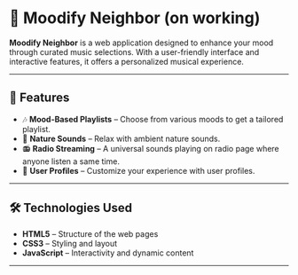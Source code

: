 # 🎵 Moodify Neighbor (on working)

**Moodify Neighbor** is a web application designed to enhance your mood through curated music selections. With a user-friendly interface and interactive features, it offers a personalized musical experience.

---

## 🌟 Features

- 🎶 **Mood-Based Playlists** – Choose from various moods to get a tailored playlist.
- 🌿 **Nature Sounds** – Relax with ambient nature sounds.
- 📻 **Radio Streaming** – A universal sounds playing on radio page where anyone listen a same time.
- 👤 **User Profiles** – Customize your experience with user profiles.

---

## 🛠️ Technologies Used

- **HTML5** – Structure of the web pages
- **CSS3** – Styling and layout
- **JavaScript** – Interactivity and dynamic content

---



